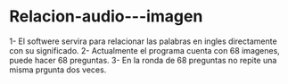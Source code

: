 # Relacion-audio---imagen
1- El softwere servira para relacionar las palabras en ingles directamente con su significado. 
2- Actualmente el programa cuenta con 68 imagenes, puede hacer 68 preguntas.
3- En la ronda de 68 preguntas no repite una misma prgunta dos veces. 
